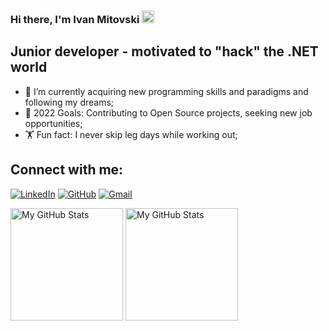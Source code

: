 

### Hi there, I'm Ivan Mitovski <img src="https://media.giphy.com/media/hvRJCLFzcasrR4ia7z/giphy.gif" width="20px">

## Junior developer - motivated to "hack" the .NET world 

- 🌱 I’m currently acquiring new programming skills and paradigms and following my dreams;
- 🥅 2022 Goals: Contributing to Open Source projects, seeking new job opportunities;
- 🏋️ Fun fact: I never skip leg days while working out;

## Connect with me:

[![LinkedIn](https://img.shields.io/badge/-LinkedIn-0e76a8?style=flat-square&logo=Linkedin&logoColor=white)](https://www.linkedin.com/in/ivan-mitovski)
[![GitHub](https://img.shields.io/badge/-Github-000000?style=flat-square&logo=Github&logoColor=white)](https://github.com/iwanmitowski)
[![Gmail](https://img.shields.io/badge/Gmail-D14836?style=flat-square&logo=gmail&logoColor=white)](mailto:iwan.mitowski@gmail.com)


<p>
<!-- <summary>:zap: GitHub Stats</summary> -->
  <img height="180em" alt="My GitHub Stats" src="https://github-readme-stats.vercel.app/api?username=iwanmitowski&show_icons=true&bg_color=00000000&hide_border=true&text_color=3498db&&count_private=true&include_all_commits=true" />

  <img height="180em" alt="My GitHub Stats" src="https://github-readme-stats.vercel.app/api/top-langs/?username=iwanmitowski&langs_count=8&layout=compact&hide_border=true&bg_color=00000000&text_color=3498db&&count_private=true&include_all_commits=true" />
</p>

